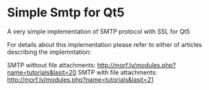 Simple Smtp for Qt5
==================

A very simple implementation of SMTP protocol with SSL for Qt5

For details about this implementation please refer to either of articles describing the implemntation:

SMTP without file attachments: http://morf.lv/modules.php?name=tutorials&lasit=20
SMTP with file attachments: http://morf.lv/modules.php?name=tutorials&lasit=21

